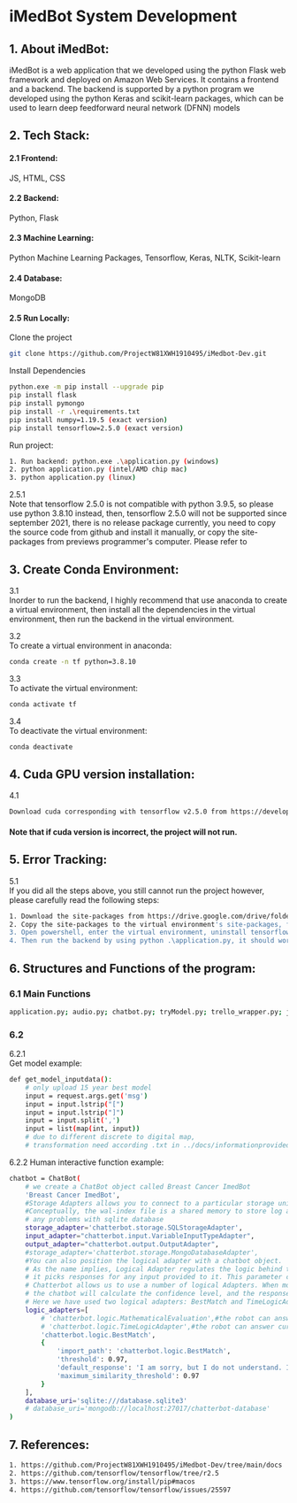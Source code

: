 # iMedBot System Development

## 1. About iMedBot:
iMedBot is a web application that we  developed  using the python Flask web framework and deployed on Amazon Web Services. It contains a frontend and a backend. The backend is supported by a python program we developed using the python Keras and scikit-learn packages, which can be used to learn deep feedforward neural network (DFNN) models

## 2. Tech Stack:
#### 2.1 Frontend:
JS, HTML, CSS
#### 2.2 Backend: 
Python, Flask
#### 2.3 Machine Learning: 
Python Machine Learning Packages, Tensorflow, Keras, NLTK, Scikit-learn
#### 2.4 Database: 
MongoDB

#### 2.5 Run Locally:
Clone the project
~~~bash
git clone https://github.com/ProjectW81XWH1910495/iMedbot-Dev.git
~~~
Install Dependencies
~~~bash
python.exe -m pip install --upgrade pip  
pip install flask  
pip install pymongo  
pip install -r .\requirements.txt  
pip install numpy=1.19.5 (exact version)  
pip install tensorflow=2.5.0 (exact version)  
~~~
Run project:
~~~bash
1. Run backend: python.exe .\application.py (windows)
2. python application.py (intel/AMD chip mac)
3. python application.py (linux)
~~~

2.5.1   
Note that tensorflow 2.5.0 is not compatible with python 3.9.5, so please use python 3.8.10 instead, then, tensorflow 2.5.0 will not be supported since september 2021, there is no release package currently, you need to copy the source code from github and install it manually, or copy the site-packages from previews programmer's computer. Please refer to 

## 3. Create Conda Environment:
3.1  
Inorder to run the backend, I highly recommend that use anaconda to create a virtual environment, then install all the dependencies in the virtual environment, then run the backend in the virtual environment.

3.2  
To create a virtual environment in anaconda:
~~~bash
conda create -n tf python=3.8.10
~~~
3.3   
To activate the virtual environment:
~~~bash
conda activate tf
~~~
3.4  
To deactivate the virtual environment:
~~~bash
conda deactivate
~~~

## 4. Cuda GPU version installation:
4.1  
~~~bash
Download cuda corresponding with tensorflow v2.5.0 from https://developer.nvidia.com/cuda-11.2.2-download-archive?target_os=Windows&target_arch=x86_64&target_version=10&target_type=exelocal
~~~
#### Note that if cuda version is incorrect, the project will not run.

## 5. Error Tracking:
5.1  
If you did all the steps above, you still cannot run the project however, please carefully read the following steps:
~~~bash
1. Download the site-packages from https://drive.google.com/drive/folders/1XuYZEoiOI_4Z6o8IO6ovm5Z47F-KiOy_?usp=share_link, decompress it.
2. Copy the site-packages to the virtual environment's site-packages, for example, if you create a virtual environment named tf, then the site-packages is located at C:\Users\your_user_name\anaconda3\envs\tf\Lib\site-packages, copy the site-packages from the decompressed folder to the site-packages of the virtual environment.
3. Open powershell, enter the virtual environment, uninstall tensorflow by using pip uninstall tensorflow, then reinstall tensorflow by using pip install -r .\requirements.txt
4. Then run the backend by using python .\application.py, it should work now.
~~~

## 6. Structures and Functions of the program:
### 6.1 Main Functions
~~~bash
application.py; audio.py; chatbot.py; tryModel.py; trello_wrapper.py; js; training datasets; model5.h5; model10.h5, model15.h5
~~~
### 6.2 
6.2.1  
Get model example:
~~~bash
def get_model_inputdata():
    # only upload 15 year best model
    input = request.args.get('msg')
    input = input.lstrip("[")
    input = input.lstrip("]")
    input = input.split(',')
    input = list(map(int, input))
    # due to different discrete to digital map,
    # transformation need according .txt in ../docs/informationprovidedfordevelopment/
~~~

6.2.2
Human interactive function example:
~~~bash
chatbot = ChatBot(
    # we create a ChatBot object called Breast Cancer ImedBot
    'Breast Cancer ImedBot',
    #Storage Adapters allows you to connect to a particular storage unit or network
    #Conceptually, the wal-index file is a shared memory to store log as the backup of real database,it will not cause
    # any problems with sqlite database
    storage_adapter='chatterbot.storage.SQLStorageAdapter',
    input_adapter="chatterbot.input.VariableInputTypeAdapter",
    output_adapter="chatterbot.output.OutputAdapter",
    #storage_adapter='chatterbot.storage.MongoDatabaseAdapter',
    #You can also position the logical adapter with a chatbot object.
    # As the name implies, Logical Adapter regulates the logic behind the chatterbot, i.e.,
    # it picks responses for any input provided to it. This parameter contains a list of logical operators.
    # Chatterbot allows us to use a number of logical Adapters. When more than one logical adapter is put to use,
    # the chatbot will calculate the confidence level, and the response with the highest calculated confidence will be returned as output.
    # Here we have used two logical adapters: BestMatch and TimeLogicAdapter
    logic_adapters=[
        # 'chatterbot.logic.MathematicalEvaluation',#the robot can answer 4+6 ?
        # 'chatterbot.logic.TimeLogicAdapter',#the robot can answer current time
        'chatterbot.logic.BestMatch',
        {
            'import_path': 'chatterbot.logic.BestMatch',
            'threshold': 0.97,
            'default_response': 'I am sorry, but I do not understand. I am still learning.',
            'maximum_similarity_threshold': 0.97
        }
    ],
    database_uri='sqlite:///database.sqlite3'
    # database_uri='mongodb://localhost:27017/chatterbot-database'
)
~~~
## 7. References:
~~~bash
1. https://github.com/ProjectW81XWH1910495/iMedbot-Dev/tree/main/docs
2. https://github.com/tensorflow/tensorflow/tree/r2.5
3. https://www.tensorflow.org/install/pip#macos
4. https://github.com/tensorflow/tensorflow/issues/25597
~~~
